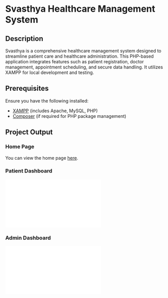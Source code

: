 # Svasthya Healthcare Management System

## Description

Svasthya is a comprehensive healthcare management system designed to streamline patient care and healthcare administration. This PHP-based application integrates features such as patient registration, doctor management, appointment scheduling, and secure data handling. It utilizes XAMPP for local development and testing.

## Prerequisites

Ensure you have the following installed:

- [XAMPP](https://www.apachefriends.org/index.html) (includes Apache, MySQL, PHP)
- [Composer](https://getcomposer.org/) (if required for PHP package management)

## Project Output

### Home Page

You can view the home page [here](home.html). 

### Patient Dashboard

![Patient Dashboard](patient/patient_dashboard.php)

### Admin Dashboard

![Admin Dashboard](admin/admin_dashboard.php)
